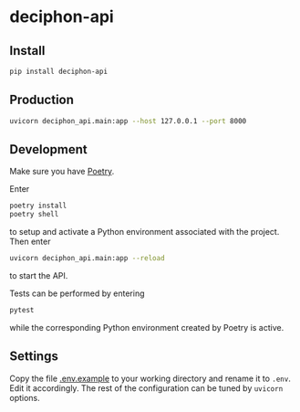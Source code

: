 # deciphon-api

## Install

```bash
pip install deciphon-api
```

## Production

```bash
uvicorn deciphon_api.main:app --host 127.0.0.1 --port 8000
```

## Development

Make sure you have [Poetry](https://python-poetry.org/docs/).

Enter

```bash
poetry install
poetry shell
```

to setup and activate a Python environment associated with the project.
Then enter

```bash
uvicorn deciphon_api.main:app --reload
```

to start the API.

Tests can be performed by entering

```bash
pytest
```

while the corresponding Python environment created by Poetry is active.

## Settings

Copy the file [.env.example](.env.example) to your working directory and rename it to `.env`.
Edit it accordingly.
The rest of the configuration can be tuned by `uvicorn` options.
